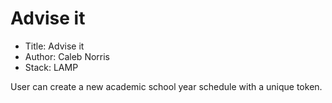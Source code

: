 # Advise it

- Title: Advise it
- Author: Caleb Norris
- Stack: LAMP

User can create a new academic school year schedule with a unique token. 
